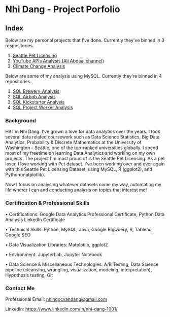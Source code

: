 # Nhi Dang - Project Porfolio
## Index
Below are my personal projects that I've done. Currently they've binned in 3 respositories.
1. [Seattle Pet Licensing](https://github.com/NhiDang1001/pet_licensing_seattle-Python-.git)
2. [YouTube APIs Analysis (Ali Abdaal channel)](https://github.com/NhiDang1001/YouTube-APIs-Analysis.git)
3. [Climate Change Analysis](https://github.com/NhiDang1001/Climate_Change_Analysis.git)

Below are some of my analysis using MySQL. Currently they're binned in 4 repositories.
1. [SQL Brewery_Analysis](https://github.com/NhiDang1001/SQL_Brewery_Database)
2. [SQL Airbnb Analysis](https://github.com/NhiDang1001/SQL_Airbnb_Analysis)
3. [SQL Kickstarter Analysis](https://github.com/NhiDang1001/SQL_KickStarter_Analysis)
4. [SQL Project Worker Analysis](https://github.com/NhiDang1001/SQL_Project_Worker_Analysis)

### Background
Hi! I'm Nhi Dang. I've grown a love for data analytics over the years. I took several data related coursework such as Data Science Statistics, Big Data Analytics, Probability & Discrete Mathematics at the University of Washington - Seattle, one of the top-ranked universities globally. I spend most of my freetime on learning Data Analytics and working on my own projects. The project I'm most proud of is the Seattle Pet Licensing. As a pet lover, I love working with Pet dataset. I've been working over and over again with this Seattle Pet Licensing Dataset, using MySQL, R (ggplot2), and Python(matplotlib). 

Now I focus on analysing whatever datasets come my way, automating my life wherer I can and conducting analysis on topics that interest me!

### Certification & Professional Skills
• Certifications: Google Data Analytics Professional Certificate, Python Data Analysis LinkedIn Certificate

• Technical Skills: Python, MySQL, Java, Google BigQuery, R, Tableau, Google SEO

• Data Visualization Libraries: Matplotlib, ggplot2

• Environment: JupyterLab, Jupyter Notebook

• Data Science & Miscellaneous Technologies: A/B Testing, Data Science pipeline (cleansing, wrangling, visualization, modeling, interpretation), Hypothesis testing, Git

### Contact Me
Professional Email: nhingocvandang@gmail.com

Linkedln: https://www.linkedin.com/in/nhi-dang-1001/


